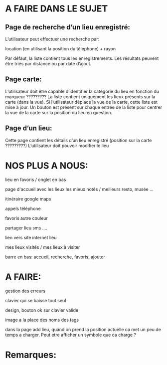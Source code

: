 # A FAIRE DANS LE SUJET

## Page de recherche d’un lieu enregistré:

L’utilisateur peut effectuer une recherche par:

location (en utilisant la position du téléphone) + rayon

Par défaut, la liste contient tous les enregistrements. Les résultats peuvent être triés par distance ou par date d’ajout.



## Page carte:

L’utilisateur doit être capable d’identifier la catégorie du lieu en fonction du marqueur ?????????
La liste contient uniquement les lieux présents sur la carte (dans la vue). Si l’utilisateur déplace la vue de la carte, cette liste est mise à jour.
Un bouton est présent sur chaque entrée de la liste pour centrer la vue de la carte sur la position du lieu en question.

## Page d’un lieu:

Cette page contient les détails d’un lieu enregistré (position sur la carte ?????????)
L’utilisateur doit pouvoir modifier le lieu


# NOS PLUS A NOUS:

lieu en favoris / onglet en bas

page d'accueil avec les lieux les mieux notés / meilleurs resto, musée ... 

itinéraire google maps

appels téléphone

favoris autre couleur

partager lieu sms ....

lien vers site internet lieu

mes lieux visités / mes lieux à visiter 

barre en bas: accueil, recherche, favoris, ajouter


# A FAIRE:

gestion des erreurs

clavier qui se baisse tout seul

design, bouton ok sur clavier valide

image a la place des noms des tags 

dans la page add lieu, quand on prend la position actuelle ca met un peu de temps a charger. Peut etre afficher un symbole que ca charge ?

# Remarques: 

